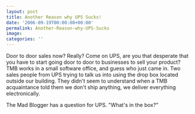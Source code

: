 ```yaml
---
layout: post
title: Another Reason why UPS Sucks!
date: '2006-09-19T00:00:00+00:00'
permalink: Another-Reason-why-UPS-Sucks
image: 
categories: ''
---
```

Door to door sales now? Really? Come on UPS, are you that desperate that you have to start going door to door to businesses to sell your product? TMB works in a small software office, and guess who just came in. Two sales people from UPS trying to talk us into using the drop box located outside our building. They didn't seem to understand when a TMB acquaintance told them we don't ship anything, we deliver everything electronically.

The Mad Blogger has a question for UPS. "What's in the box?"
